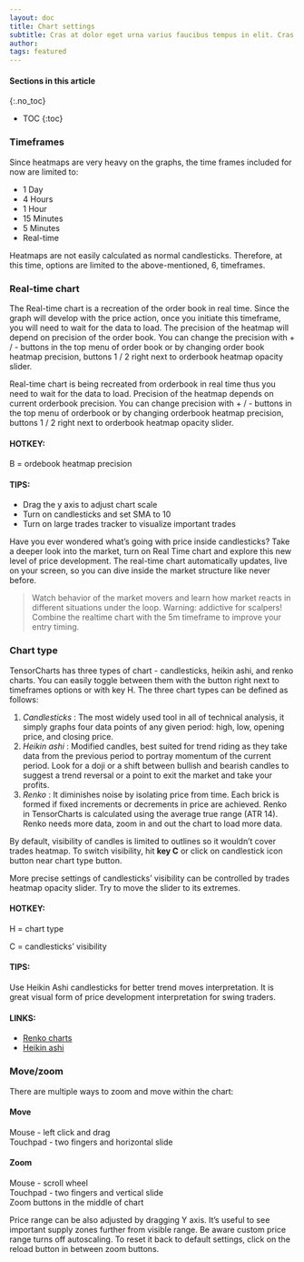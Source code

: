 ```yaml
---
layout: doc
title: Chart settings
subtitle: Cras at dolor eget urna varius faucibus tempus in elit. Cras a dui imperdiet, tempus metus quis, pharetra turpis.
author:
tags: featured
---
```


#### Sections in this article
{:.no_toc}
* TOC
{:toc}

### Timeframes
Since heatmaps are very heavy on the graphs, the time frames included for now are limited to:
- 1 Day
- 4 Hours
- 1 Hour
- 15 Minutes
- 5 Minutes
- Real-time

Heatmaps are not easily calculated as normal candlesticks. Therefore, at this time, options are limited to the above-mentioned, 6, timeframes.

### Real-time chart
The Real-time chart is a recreation of the order book in real time.  Since the graph will develop with the price action, once you initiate this timeframe, you will need to wait for the data to load. The precision of the heatmap will depend on precision of the order book. You can change the precision with + / - buttons in the top menu of order book or by changing order book heatmap precision,  buttons 1 / 2 right next to orderbook heatmap opacity slider.

Real-time chart is being recreated from orderbook in real time thus you need to wait for the data to load. Precision of the heatmap depends on current orderbook precision. You can change precision with + / - buttons in the top menu of orderbook or by changing orderbook heatmap precision,  buttons 1 / 2 right next to orderbook heatmap opacity slider.

<div class="summary-box">
<h4>HOTKEY:</h4>
<p>B = ordebook heatmap precision</p>

<h4>TIPS:</h4>
<ul>
  <li>Drag the y axis to adjust chart scale </li>
  <li>Turn on candlesticks and set SMA to 10</li>
  <li>Turn on large trades tracker to visualize important trades</li>
</ul>
</div>

Have you ever wondered what’s going with price inside candlesticks? Take a deeper look into the market, turn on Real Time chart and explore this new level of price development. The real-time chart automatically updates, live on your screen, so you can dive inside the market structure like never before.


> Watch behavior of the market movers and learn how market reacts in different situations under the loop. Warning: addictive for scalpers!
Combine the realtime chart with the 5m timeframe to improve your entry timing.



### Chart type
TensorCharts has three types of chart -  candlesticks,  heikin ashi, and  renko charts. You can easily toggle between them with the button right next to timeframes options or with key H. The three chart types can be defined as follows:

1. *Candlesticks* : The most widely used tool in all of technical analysis, it simply graphs four data points of any given period: high, low, opening price, and closing price.
2. *Heikin ashi* : Modified candles, best suited for trend riding as they take data from the previous period to portray momentum of the current period. Look for a doji or a shift between bullish and bearish candles to suggest a trend reversal or a point to exit the market and take your profits.
2. *Renko* : It diminishes noise by isolating price from time. Each brick is formed if fixed increments or decrements in price are achieved. Renko in TensorCharts is calculated using the average true range (ATR 14). Renko needs more data, zoom in and out the chart to load more data.

By default, visibility of candles is limited to outlines so it wouldn’t cover trades heatmap. To switch visibility, hit **key C** or click on candlestick icon button near chart type button.

More precise settings of candlesticks’ visibility can be controlled by trades heatmap opacity slider. Try to move the slider to its extremes.

<div class="summary-box">
<h4>HOTKEY:</h4>
<p>H = chart type</p>
<p>C = candlesticks’ visibility </p>

<h4>TIPS:</h4>
<p>Use Heikin Ashi candlesticks for better trend moves interpretation. It is great visual form of price development interpretation for swing traders.</p>
<h4>LINKS:</h4>
<ul>
  <li> <a href="https://www.investopedia.com/terms/r/renkochart.asp" target="_blank">Renko charts</a></li>
  <li> <a href="https://www.investopedia.com/trading/heikin-ashi-better-candlestick/" target="_blank">Heikin ashi</a></li>
</ul>
</div>

### Move/zoom
There are multiple ways to zoom and move within the chart:

#### Move 
Mouse - left click and drag
<br/>
Touchpad - two fingers and horizontal slide

#### Zoom
Mouse - scroll wheel
<br/>
Touchpad - two fingers and vertical slide
<br/>
Zoom buttons in the middle of chart

Price range can be also adjusted by dragging Y axis. It’s useful to see important supply zones further from visible range. Be aware custom price range turns off autoscaling. To reset it back to default settings, click on the reload button in between zoom buttons.

